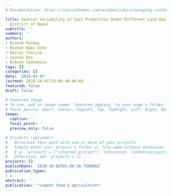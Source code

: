 ```yaml
---
# Documentation: https://sourcethemes.com/academic/docs/managing-content/

title: Spatial Variability of Soil Properties Under Different Land Use in the Dang
  District of Nepal
subtitle: ''
summary: ''
authors:
- Dinesh Panday
- Roshan Babu Ojha
- Devraj Chalise
- Saurav Das
- Bikesh Twanabasu
tags: []
categories: []
date: '2019-01-01'
lastmod: 2020-10-01T19:06:40-06:00
featured: false
draft: false

# Featured image
# To use, add an image named `featured.jpg/png` to your page's folder.
# Focal points: Smart, Center, TopLeft, Top, TopRight, Left, Right, BottomLeft, Bottom, BottomRight.
image:
  caption: ''
  focal_point: ''
  preview_only: false

# Projects (optional).
#   Associate this post with one or more of your projects.
#   Simply enter your project's folder or file name without extension.
#   E.g. `projects = ["internal-project"]` references `content/project/deep-learning/index.md`.
#   Otherwise, set `projects = []`.
projects: []
publishDate: '2020-10-02T01:06:38.759089Z'
publication_types:
- 2
abstract: ''
publication: '*cogent food & agriculture*'
---
```

